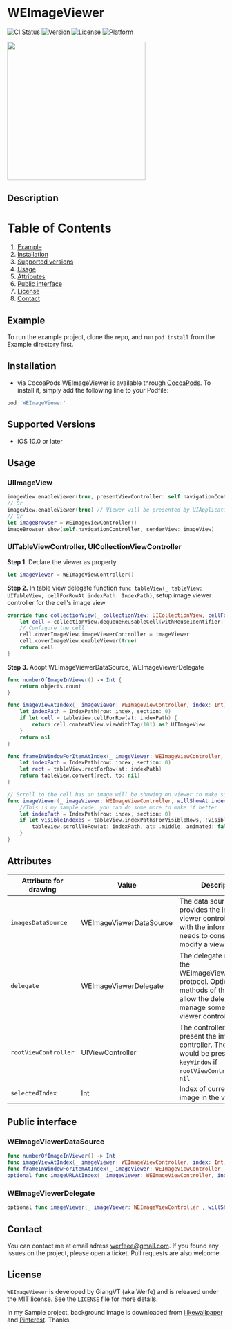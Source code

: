 # WEImageViewer

[![CI Status](https://img.shields.io/travis/werfe/WEImageViewer.svg?style=flat)](https://travis-ci.org/werfe/WEImageViewer)
[![Version](https://img.shields.io/cocoapods/v/WEImageViewer.svg?style=flat)](https://cocoapods.org/pods/WEImageViewer)
[![License](https://img.shields.io/cocoapods/l/WEImageViewer.svg?style=flat)](https://cocoapods.org/pods/WEImageViewer)
[![Platform](https://img.shields.io/cocoapods/p/WEImageViewer.svg?style=flat)](https://cocoapods.org/pods/WEImageViewer)

<img src="https://github.com/werfe/WEImageViewer/blob/master/Example/WEImageViewer/images/animation.gif?raw=true" width="320">

Description
--------------


# Table of Contents
1. [Example](#example)
3. [Installation](#installation)
4. [Supported versions](#supported-versions)
5. [Usage](#usage)
6. [Attributes](#attributes)
8. [Public interface](#public-interface)
9. [License](#license)
10. [Contact](#contact)


## Example

To run the example project, clone the repo, and run `pod install` from the Example directory first.

## Installation
* via CocoaPods
WEImageViewer is available through [CocoaPods](https://cocoapods.org). To install
it, simply add the following line to your Podfile:

```ruby
pod 'WEImageViewer'
```

<a name="supported-versions"> Supported Versions </a>
-----------------------------

* iOS 10.0 or later

<a name="usage"> Usage </a>
--------------

### UIImageView

```swift
imageView.enableViewer(true, presentViewController: self.navigationController)
// Or
imageView.enableViewer(true) // Viewer will be presented by UIApplication.share.keyWindows.rootViewController
// Or
let imageBrowser = WEImageViewController()
imageBrowser.show(self.navigationController, senderView: imageView)

```

### UITableViewController, UICollectionViewController

**Step 1.** Declare the viewer as property

```swift
let imageViewer = WEImageViewController()
```
**Step 2.** In table view delegate function `func tableView(_ tableView: UITableView, cellForRowAt indexPath: IndexPath)`, setup image viewer controller for the cell's image view
```swift
override func collectionView(_ collectionView: UICollectionView, cellForItemAt indexPath: IndexPath) -> UICollectionViewCell {
    let cell = collectionView.dequeueReusableCell(withReuseIdentifier: reuseIdentifier, for: indexPath) as! DemoCollectionViewCell
    // Configure the cell
    cell.coverImageView.imageViewerController = imageViewer
    cell.coverImageView.enableViewer(true)
    return cell
}
```

**Step 3.** Adopt WEImageViewerDataSource, WEImageViewerDelegate
```swift
func numberOfImageInViewer() -> Int {
    return objects.count
}

func imageViewAtIndex(_ imageViewer: WEImageViewController, index: Int) -> UIImageView? {
    let indexPath = IndexPath(row: index, section: 0)
    if let cell = tableView.cellForRow(at: indexPath) {
        return cell.contentView.viewWithTag(101) as? UIImageView
    }
    return nil
}

func frameInWindowForItemAtIndex(_ imageViewer: WEImageViewController, index: Int) -> CGRect {
    let indexPath = IndexPath(row: index, section: 0)
    let rect = tableView.rectForRow(at: indexPath)
    return tableView.convert(rect, to: nil)
}

// Scroll to the cell has an image will be showing on viewer to make sure the dismissal animation will work correctly when user close viewer
func imageViewer(_ imageViewer: WEImageViewController, willShowAt index: Int) {
    //This is my sample code, you can do some more to make it better
    let indexPath = IndexPath(row: index, section: 0)
    if let visibleIndexes = tableView.indexPathsForVisibleRows, !visibleIndexes.contains(indexPath) {
        tableView.scrollToRow(at: indexPath, at: .middle, animated: false)
    }
}

```

<a name="attributes"> Attributes </a>
--------------

| Attribute for drawing  |  Value |      Description      |
|----------|-----|-----------------------------|
|`imagesDataSource`| WEImageViewerDataSource | The data source provides the image viewer controller object with the information it needs to construct and modify a viewer.|
|`delegate`| WEImageViewerDelegate | The delegate must adopt the WEImageViewerDelegate protocol. Optional methods of the protocol allow the delegate to manage some actions in viewer controller.|
|`rootViewController`| UIViewController | The controller will present the image viewer controller. The viewer would be presneted by `keyWindow` if  `rootViewController` is `nil` |
|`selectedIndex`| Int |  Index of current showing image in the viewer|


<a name="public-interface"> Public interface </a>
--------------

### WEImageViewerDataSource

```swift
func numberOfImageInViewer() -> Int
func imageViewAtIndex(_ imageViewer: WEImageViewController, index: Int) -> UIImageView?
func frameInWindowForItemAtIndex(_ imageViewer: WEImageViewController, index: Int) -> CGRect
optional func imageURLAtIndex(_ imageViewer: WEImageViewController, index: Int) -> URL?

```

### WEImageViewerDelegate

```swift
optional func imageViewer(_ imageViewer: WEImageViewController , willShowAt index: Int)

```


## <a name="contact"> Contact </a>

You can contact me at email adress werfeee@gmail.com. If you found any issues on the project, please open a ticket. Pull requests are also welcome.


## License

```WEImageViewer``` is developed by GiangVT (aka Werfe) and is released under the MIT license. See the ```LICENSE``` file for more details.

In my Sample project, background image is downloaded from [ilikewallpaper](http://www.ilikewallpaper.net/) and [Pinterest](www.pinterest.com). Thanks.
